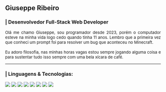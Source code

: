 ## Giuseppe Ribeiro

<h3 style="border-bottom: none; font-size: 16px;">| Desenvolvedor Full-Stack Web Developer</h3>

<p style="align: left; text-align: justify; font-size: 13px;"> 
    Olá me chamo Giuseppe, sou programador desde 2023, porém o computador esteve na minha vida logo cedo quando tinha 11 anos.
    Lembro que a primeira vez que conheci um prompt foi para resolver um bug que aconteceu no Minecraft. 
    <br /><br/>
    Eu adoro filosofia, nas minhas horas vagas estou sempre jogando alguma coisa e para sustentar tudo isso sempre com uma bela xícara de café. 
</p>

<hr />

<h3 style="border-bottom: none; font-size: 16px;">| Linguagens & Tecnologias: </h3> 
<p align="left">
    <img src="https://img.shields.io/badge/TypeScript-007ACC?style=for-the-badge&logo=typescript&logoColor=white" />
    <img src="https://img.shields.io/badge/React-20232A?style=for-the-badge&logo=react&logoColor=61DAFB"/>
    <img src="https://img.shields.io/badge/Vue.js-35495E?style=for-the-badge&logo=vue.js&logoColor=4FC08D"/>
    <img src="https://img.shields.io/badge/Python-3776AB?style=for-the-badge&logo=python&logoColor=white"/>
    <img src="https://img.shields.io/badge/MySQL-00000F?style=for-the-badge&logo=mysql&logoColor=white"/> 
    <img src="https://img.shields.io/badge/MongoDB-4EA94B?style=for-the-badge&logo=mongodb&logoColor=white"/>
    <img src="https://img.shields.io/badge/PostgreSQL-316192?style=for-the-badge&logo=postgresql&logoColor=white"/>
    <img src="https://img.shields.io/badge/Node.js-43853D?style=for-the-badge&logo=node.js&logoColor=white"/> 
</p>
